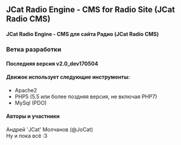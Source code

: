 ## JCat Radio Engine - CMS for Radio Site (JCat Radio CMS)
#### JCat Radio Engine - CMS для сайта Радио (JCat Radio CMS)

### Ветка разработки
#### Последняя версия v2.0_dev170504

#### Движок использует следующие инструменты:
* Apache2
* PHP5 (5.5 или более поздняя версия, не включая PHP7)
* MySql (PDO)

#### Авторы и участники
Андрей 'JCat' Молчанов (@JoCat)  
Ну и пока всё :3

